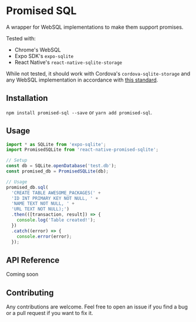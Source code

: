 # Promised SQL

A wrapper for WebSQL implementations to make them support promises.

Tested with:
- Chrome's WebSQL
- Expo SDK's `expo-sqlite`
- React Native's `react-native-sqlite-storage`

While not tested, it should work with Cordova's `cordova-sqlite-storage` and any WebSQL implementation 
in accordance with [this standard](https://www.w3.org/TR/webdatabase/).

## Installation
`npm install promised-sql --save` or `yarn add promised-sql`.

## Usage
```javascript
import * as SQLite from 'expo-sqlite';
import PromisedSQLite from 'react-native-promised-sqlite';

// Setup
const db = SQLite.openDatabase('test.db');
const promised_db = PromisedSQLite(db);

// Usage
promised_db.sql(
  'CREATE TABLE AWESOME_PACKAGES(' +
  'ID INT PRIMARY KEY NOT NULL, ' +
  'NAME TEXT NOT NULL, ' +
  'URL TEXT NOT NULL);')
  .then(([transaction, result]) => {
    console.log('Table created!');
  })
  .catch((error) => {
    console.error(error);
  });
```

## API Reference
Coming soon
## Contributing
Any contributions are welcome. Feel free to open an issue if you find a bug or a pull request if you want to fix it.

